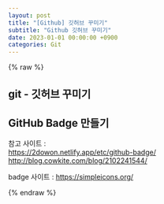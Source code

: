 ```yaml
---
layout: post
title: "[Github] 깃허브 꾸미기"
subtitle: "Github 깃허브 꾸미기"
date: 2023-01-01 00:00:00 +0900
categories: Git
---
```

{% raw %}
## git - 깃허브 꾸미기  
  
## GitHub Badge 만들기  
  참고 사이트 :  
    https://2dowon.netlify.app/etc/github-badge/  
    http://blog.cowkite.com/blog/2102241544/  
  
  badge 사이트 : https://simpleicons.org/  
  

{% endraw %}
